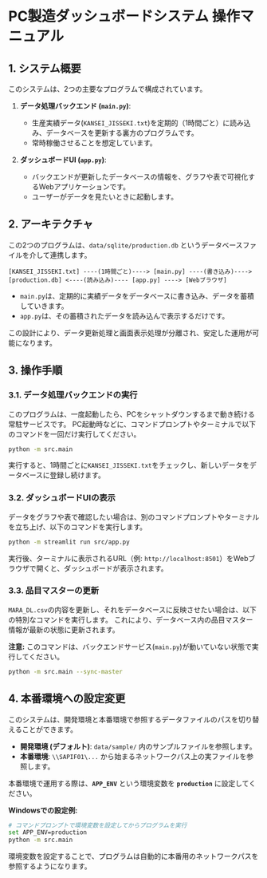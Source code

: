 # PC製造ダッシュボードシステム 操作マニュアル

## 1. システム概要

このシステムは、2つの主要なプログラムで構成されています。

1.  **データ処理バックエンド (`main.py`)**:
    -   生産実績データ(`KANSEI_JISSEKI.txt`)を定期的（1時間ごと）に読み込み、データベースを更新する裏方のプログラムです。
    -   常時稼働させることを想定しています。

2.  **ダッシュボードUI (`app.py`)**:
    -   バックエンドが更新したデータベースの情報を、グラフや表で可視化するWebアプリケーションです。
    -   ユーザーがデータを見たいときに起動します。

## 2. アーキテクチャ

この2つのプログラムは、`data/sqlite/production.db` というデータベースファイルを介して連携します。

```
[KANSEI_JISSEKI.txt] ----(1時間ごと)----> [main.py] ----(書き込み)----> [production.db] <----(読み込み)---- [app.py] ----> [Webブラウザ]
```

-   `main.py`は、定期的に実績データをデータベースに書き込み、データを蓄積していきます。
-   `app.py`は、その蓄積されたデータを読み込んで表示するだけです。

この設計により、データ更新処理と画面表示処理が分離され、安定した運用が可能になります。

## 3. 操作手順

### 3.1. データ処理バックエンドの実行

このプログラムは、一度起動したら、PCをシャットダウンするまで動き続ける常駐サービスです。
PC起動時などに、コマンドプロンプトやターミナルで以下のコマンドを一回だけ実行してください。

```bash
python -m src.main
```

実行すると、1時間ごとに`KANSEI_JISSEKI.txt`をチェックし、新しいデータをデータベースに登録し続けます。

### 3.2. ダッシュボードUIの表示

データをグラフや表で確認したい場合は、別のコマンドプロンプトやターミナルを立ち上げ、以下のコマンドを実行します。

```bash
python -m streamlit run src/app.py
```

実行後、ターミナルに表示されるURL（例: `http://localhost:8501`）をWebブラウザで開くと、ダッシュボードが表示されます。

### 3.3. 品目マスターの更新

`MARA_DL.csv`の内容を更新し、それをデータベースに反映させたい場合は、以下の特別なコマンドを実行します。
これにより、データベース内の品目マスター情報が最新の状態に更新されます。

**注意:** このコマンドは、バックエンドサービス(`main.py`)が動いていない状態で実行してください。

```bash
python -m src.main --sync-master
```

## 4. 本番環境への設定変更

このシステムは、開発環境と本番環境で参照するデータファイルのパスを切り替えることができます。

-   **開発環境 (デフォルト)**: `data/sample/` 内のサンプルファイルを参照します。
-   **本番環境**: `\\SAPIF01\...` から始まるネットワークパス上の実ファイルを参照します。

本番環境で運用する際は、**`APP_ENV`** という環境変数を **`production`** に設定してください。

**Windowsでの設定例:**
```bash
# コマンドプロンプトで環境変数を設定してからプログラムを実行
set APP_ENV=production
python -m src.main
```

環境変数を設定することで、プログラムは自動的に本番用のネットワークパスを参照するようになります。
